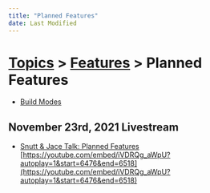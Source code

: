 ```yaml
---
title: "Planned Features"
date: Last Modified
---
```

# [Topics](../../topics.md) > [Features](../../topics/features.md) > Planned Features
* [Build Modes](../../topics/features/planned-features/build-modes.md)

## November 23rd, 2021 Livestream
* [Snutt & Jace Talk: Planned Features](../../transcriptions/yt-iVDRQg_aWpU,6476.092788,6517.366922.md) [https://youtube.com/embed/iVDRQg_aWpU?autoplay=1&start=6476&end=6518](https://youtube.com/embed/iVDRQg_aWpU?autoplay=1&start=6476&end=6518)
